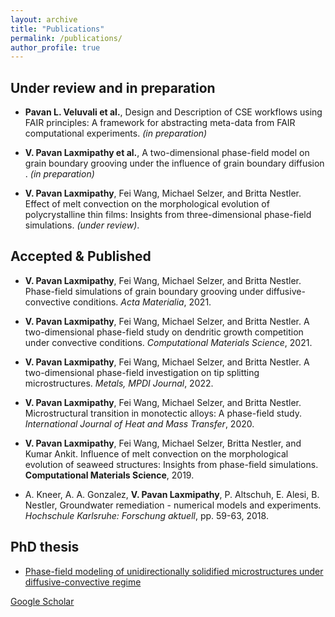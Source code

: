```yaml
---
layout: archive
title: "Publications"
permalink: /publications/
author_profile: true
---
```


## Under review and in preparation
* **Pavan L. Veluvali et al.**, Design and Description of CSE workflows using FAIR principles: A framework for abstracting meta-data from FAIR computational experiments. *(in preparation)* 

* **V. Pavan Laxmipathy et al.**, A two-dimensional phase-field model on grain boundary grooving under the influence of grain boundary diffusion . *(in preparation)* 

* **V. Pavan Laxmipathy**, Fei Wang, Michael Selzer, and Britta Nestler. Effect of melt convection on the morphological evolution of polycrystalline thin films: Insights from three-dimensional phase-field simulations. *(under review)*. 


## Accepted & Published 

* **V. Pavan Laxmipathy**, Fei Wang, Michael Selzer, and Britta Nestler. Phase-field simulations of grain boundary grooving under diffusive-convective conditions. *Acta Materialia*, 2021.

* **V. Pavan Laxmipathy**, Fei Wang, Michael Selzer, and Britta Nestler. A two-dimensional phase-field study on dendritic growth competition under convective conditions. *Computational Materials Science*, 2021.

* **V. Pavan Laxmipathy**, Fei Wang, Michael Selzer, and Britta Nestler. A two-dimensional phase-field investigation on tip splitting microstructures. *Metals, MPDI Journal*, 2022.

* **V. Pavan Laxmipathy**, Fei Wang, Michael Selzer, and Britta Nestler. Microstructural transition in monotectic alloys: A phase-field study. *International Journal of Heat and Mass Transfer*, 2020.

* **V. Pavan Laxmipathy**, Fei Wang, Michael Selzer, Britta Nestler, and Kumar Ankit. Influence of melt convection on the morphological evolution of seaweed structures: Insights
from phase-field simulations. **Computational Materials Science**, 2019.

* A. Kneer, A. A. Gonzalez, **V. Pavan Laxmipathy**, P. Altschuh, E. Alesi, B. Nestler, Groundwater remediation - numerical models and experiments. *Hochschule Karlsruhe: Forschung aktuell*, pp. 59-63, 2018.


## PhD thesis
* [Phase-field modeling of unidirectionally solidified microstructures under diffusive-convective regime](https://publikationen.bibliothek.kit.edu/1000134624)


[Google Scholar](https://scholar.google.de/citations?user=O6uqB1AAAAAJ&hl=en)

